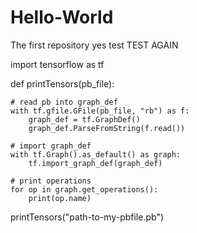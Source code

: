 # Hello-World
The first repository
yes test
TEST AGAIN


import tensorflow as tf

def printTensors(pb_file):

    # read pb into graph_def
    with tf.gfile.GFile(pb_file, "rb") as f:
        graph_def = tf.GraphDef()
        graph_def.ParseFromString(f.read())

    # import graph_def
    with tf.Graph().as_default() as graph:
        tf.import_graph_def(graph_def)

    # print operations
    for op in graph.get_operations():
        print(op.name)


printTensors("path-to-my-pbfile.pb")
